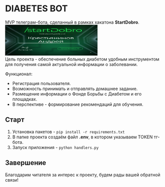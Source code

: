 DIABETES BOT
============
MVP телеграм-бота, сделанный в рамках хакатона **StartDobro**.  
<img src="https://github.com/trubyroid/diabetes_bot/blob/main/images/sertificate.png" width="300" height="100" />  
Цель проекта - обеспечение больных диабетом удобным инструментом для получения самой актуальной информации о заболевании.  

Функционал:  
- Регистрация пользователя.
- Возможность принимать и отправлять домашнее задание.
- Размещение информации о Фонде Борьбы с Диабетом и его площадках.
- В перспективе - формирование рекомендаций для обучения.

## Старт
1. Установка пакетов - `pip install -r requirements.txt`
2. В папке проекта создаём файл **.env**, в котором указываем TOKEN тг-бота.
3. Запуск приложения - `python handlers.py`

## Завершение
Благодарим читателя за интерес к проекту, будем рады вашей обратной связи!
